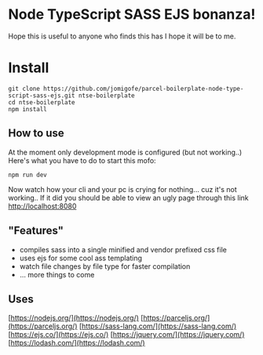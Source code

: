 # Node TypeScript SASS EJS bonanza!

Hope this is useful to anyone who finds this has I hope it will be to me.

# Install

    git clone https://github.com/jomigofe/parcel-boilerplate-node-type-script-sass-ejs.git ntse-boilerplate
    cd ntse-boilerplate
    npm install


## How to use

At the moment only development mode is configured (but not working..)
Here's what you have to do to start this mofo:

    npm run dev
Now watch how your cli and your pc is crying for nothing... cuz it's not working..
If it did you should be able to view an ugly page through this link 
[http://localhost:8080](http://localhost:8080)

## "Features"

 - compiles sass into a single minified and vendor prefixed css file
 - uses ejs for some cool ass templating
 - watch file changes by file type for faster compilation
 - ... more things to come

## Uses
[https://nodejs.org/](https://nodejs.org/)
[https://parceljs.org/](https://parceljs.org/)
[https://sass-lang.com/](https://sass-lang.com/)
[https://ejs.co/](https://ejs.co/)
[https://jquery.com/](https://jquery.com/)
[https://lodash.com/](https://lodash.com/)